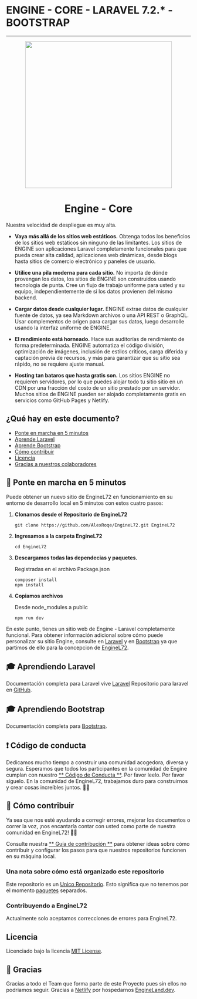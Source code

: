# ENGINE - CORE - LARAVEL 7.2.* - BOOTSTRAP

---

<p align="center">
  <a href="https://EngineLand.dev">
    <img src="https://enginelandteam.github.io/dist/assets/image/T-15.png" width="400">
  </a>
</p>

<h1 align="center">
  Engine - Core
</h1>

Nuestra velocidad de despliegue es muy alta.

- **Vaya más allá de los sitios web estáticos.** Obtenga todos los beneficios de los sitios web estáticos sin ninguno de las limitantes. Los sitios de ENGINE son aplicaciones Laravel completamente funcionales para que pueda crear alta calidad, aplicaciones web dinámicas, desde blogs hasta sitios de comercio electrónico y paneles de usuario.

- **Utilice una pila moderna para cada sitio.** No importa de dónde provengan los datos, los sitios de ENGINE son construidos usando tecnologia de punta. Cree un flujo de trabajo uniforme para usted y su equipo, independientemente de si los datos provienen del mismo backend.

- **Cargar datos desde cualquier lugar.** ENGINE extrae datos de cualquier fuente de datos, ya sea Markdown archivos o una API REST o GraphQL. Usar complementos de origen para cargar sus datos, luego desarrolle usando la interfaz uniforme de ENGINE.

- **El rendimiento está horneado.** Hace sus auditorías de rendimiento de forma predeterminada. ENGINE automatiza el código división, optimización de imágenes, inclusión de estilos críticos, carga diferida y captación previa de recursos, y más para garantizar que su sitio sea rápido, no se requiere ajuste manual.

- **Hosting tan bataros que hasta gratis son.** Los sitios ENGINE no requieren servidores, por lo que puedes alojar todo tu sitio sitio en un CDN por una fracción del costo de un sitio prestado por un servidor. Muchos sitios de ENGINE pueden ser alojado completamente gratis en servicios como GitHub Pages y Netlify.

## ¿Qué hay en este documento?

- [Ponte en marcha en 5 minutos](#-levantate-y-corre-en-5-minutos)
- [Aprende Laravel](#-aprende-laravel)
- [Aprende Bootstrap](#-aprende-bootstrap)
- [Cómo contribuir](#-como-contribuir)
- [Licencia](#-licencia)
- [Gracias a nuestros colaboradores](#-gracias)

## 🚀 Ponte en marcha en 5 minutos

Puede obtener un nuevo sitio de EngineL72 en funcionamiento en su entorno de desarrollo local en 5 minutos con estos cuatro pasos:

1. **Clonamos desde el Repositorio de EngineL72**

    ```shell
    git clone https://github.com/AlexRoqe/EngineL72.git EngineL72
    ```

2. **Ingresamos a la carpeta EngineL72**

    ```shell
    cd EngineL72
    ```

3. **Descargamos todas las dependecias y paquetes.**

   Registradas en el archivo Package.json

    ```shell
    composer install
    npm install
    ```

4. **Copiamos archivos**

   Desde node_modules a public

    ```shell
    npm run dev
    ```

En este punto, tienes un sitio web de Engine - Laravel completamente funcional. Para obtener información adicional sobre cómo puede personalizar su sitio Engine, consulte en [Laravel](https://laravel.com/) y en [Bootstrap](https://getbootstrap.com/) ya que partimos de ello para la concepcion de [EngineL72](https://EngineL72..dev).

## 🎓 Aprendiendo Laravel

Documentación completa para Laravel vive [Laravel](https://laravel.com/)
Repositorio para laravel en [GitHub](https://github.com/laravel/laravel).

## 🎓 Aprendiendo Bootstrap

Documentación completa para [Bootstrap](https://getbootstrap.com/).

## ❗ Código de conducta

Dedicamos mucho tiempo a construir una comunidad acogedora, diversa y segura. Esperamos que todos los participantes en la comunidad de Engine cumplan con nuestro [** Código de Conducta **](https://EngineLand.dev/conducta/). Por favor leelo. Por favor síguelo. En la comunidad de EngineL72, trabajamos duro para construirnos y crear cosas increíbles juntos. 💪💜

## 🤝 Cómo contribuir

Ya sea que nos esté ayudando a corregir errores, mejorar los documentos o correr la voz, ¡nos encantaría contar con usted como parte de nuestra comunidad en EngineL72! 💪💜

Consulte nuestra [** Guía de contribución **](https://EngineLandd.com/contribuyendo) para obtener ideas sobre cómo contribuir y configurar los pasos para que nuestros repositorios funcionen en su máquina local.

### Una nota sobre cómo está organizado este repositorio

Este repositorio es un [Unico Repositorio](https://github.com/AlexRoqe/EngineL72). Esto significa que no tenemos por el momento [paquetes](/packages) separados.

### Contribuyendo a EngineL72

Actualmente solo aceptamos correcciones de errores para EngineL72.

## Licencia

Licenciado bajo la licencia [MIT License](./Licence).

## 💜 Gracias

Gracias a todo el Team que forma parte de este Proyecto pues sin ellos no podriamos seguir.
Gracias a [Netlify](https://www.netlify.com/) por hospedarnos [EngineLand.dev](https://engineland.dev).
